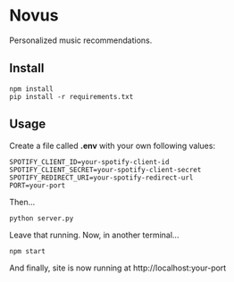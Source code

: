 # Novus
Personalized music recommendations.

## Install
```
npm install
pip install -r requirements.txt
```

## Usage
Create a file called **.env** with your own following values:
```
SPOTIFY_CLIENT_ID=your-spotify-client-id
SPOTIFY_CLIENT_SECRET=your-spotify-client-secret
SPOTIFY_REDIRECT_URI=your-spotify-redirect-url
PORT=your-port
```
Then...
```
python server.py
```
Leave that running. Now, in another terminal...
```
npm start
```
And finally, site is now running at http://localhost:your-port
